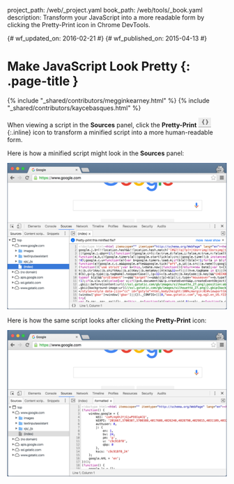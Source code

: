 project_path: /web/_project.yaml
book_path: /web/tools/_book.yaml
description: Transform your JavaScript into a more readable form by clicking  the Pretty-Print icon in Chrome DevTools.

{# wf_updated_on: 2016-02-21 #}
{# wf_published_on: 2015-04-13 #}

# Make JavaScript Look Pretty {: .page-title }

{% include "_shared/contributors/megginkearney.html" %}
{% include "_shared/contributors/kaycebasques.html" %}

When viewing a script in the **Sources** panel, click the **Pretty-Print**
![the pretty-print icon](imgs/prettyprint-icon.png){:.inline} 
icon to transform a minified script into a more human-readable form.

Here is how a minified script might look in the **Sources** panel:

![a minified script](imgs/pretty-print-off.jpg)

Here is how the same script looks after clicking the **Pretty-Print** icon:

![a minified script after pretty print](imgs/pretty-print-on.jpg)
